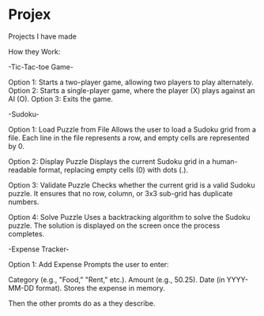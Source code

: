 # Projex
Projects I have made 

How they Work:

-Tic-Tac-toe Game-

Option 1: Starts a two-player game, allowing two players to play alternately.
Option 2: Starts a single-player game, where the player (X) plays against an AI (O).
Option 3: Exits the game.
 
 -Sudoku-

Option 1: Load Puzzle from File
Allows the user to load a Sudoku grid from a file. Each line in the file represents a row, and empty cells are represented by 0.

Option 2: Display Puzzle
Displays the current Sudoku grid in a human-readable format, replacing empty cells (0) with dots (.).

Option 3: Validate Puzzle
Checks whether the current grid is a valid Sudoku puzzle. It ensures that no row, column, or 3x3 sub-grid has duplicate numbers.

Option 4: Solve Puzzle
Uses a backtracking algorithm to solve the Sudoku puzzle. The solution is displayed on the screen once the process completes.

-Expense Tracker-

Option 1: Add Expense
Prompts the user to enter:

Category (e.g., "Food," "Rent," etc.).
Amount (e.g., 50.25).
Date (in YYYY-MM-DD format).
Stores the expense in memory.

Then the other promts do as a they describe. 

